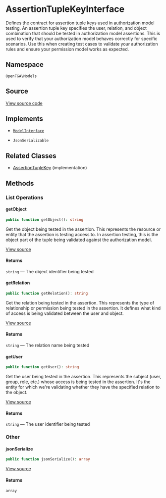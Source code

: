 # AssertionTupleKeyInterface

Defines the contract for assertion tuple keys used in authorization model testing. An assertion tuple key specifies the user, relation, and object combination that should be tested in authorization model assertions. This is used to verify that your authorization model behaves correctly for specific scenarios. Use this when creating test cases to validate your authorization rules and ensure your permission model works as expected.

## Namespace

`OpenFGA\Models`

## Source

[View source code](https://github.com/evansims/openfga-php/blob/main/src/Models/AssertionTupleKeyInterface.php)

## Implements

* [`ModelInterface`](ModelInterface.md)

* `JsonSerializable`

## Related Classes

* [AssertionTupleKey](Models/AssertionTupleKey.md) (implementation)

## Methods

### List Operations

#### getObject

```php
public function getObject(): string

```

Get the object being tested in the assertion. This represents the resource or entity that the assertion is testing access to. In assertion testing, this is the object part of the tuple being validated against the authorization model.

[View source](https://github.com/evansims/openfga-php/blob/main/src/Models/AssertionTupleKeyInterface.php#L30)

#### Returns

`string` — The object identifier being tested

#### getRelation

```php
public function getRelation(): string

```

Get the relation being tested in the assertion. This represents the type of relationship or permission being tested in the assertion. It defines what kind of access is being validated between the user and object.

[View source](https://github.com/evansims/openfga-php/blob/main/src/Models/AssertionTupleKeyInterface.php#L41)

#### Returns

`string` — The relation name being tested

#### getUser

```php
public function getUser(): string

```

Get the user being tested in the assertion. This represents the subject (user, group, role, etc.) whose access is being tested in the assertion. It&#039;s the entity for which we&#039;re validating whether they have the specified relation to the object.

[View source](https://github.com/evansims/openfga-php/blob/main/src/Models/AssertionTupleKeyInterface.php#L52)

#### Returns

`string` — The user identifier being tested

### Other

#### jsonSerialize

```php
public function jsonSerialize(): array

```

[View source](https://github.com/evansims/openfga-php/blob/main/src/Models/AssertionTupleKeyInterface.php#L62)

#### Returns

`array`
